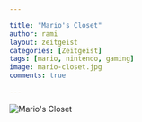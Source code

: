 ```yaml
---

title: "Mario's Closet"
author: rami
layout: zeitgeist
categories: [Zeitgeist]
tags: [mario, nintendo, gaming]
image: mario-closet.jpg
comments: true

---
```


![Mario's Closet](/assets/images/content/zeitgeist/mario-closet.jpg)
